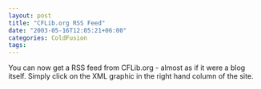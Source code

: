 ```yaml
---
layout: post
title: "CFLib.org RSS Feed"
date: "2003-05-16T12:05:21+06:00"
categories: ColdFusion 
tags: 
---
```


You can now get a RSS feed from CFLib.org - almost as if it were a blog itself. Simply click on the XML graphic in the right hand column of the site.